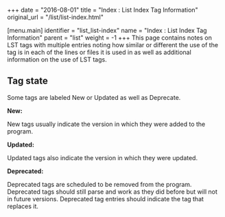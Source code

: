 +++
date = "2016-08-01"
title = "Index : List Index Tag Information"
original_url = "/list/list-index.html"

[menu.main]
    identifier = "list_list-index"
    name = "Index : List Index Tag Information"
    parent = "list"
        weight = -1
+++
This page contains notes on LST tags with multiple entries noting how
similar or different the use of the tag is in each of the lines or files
it is used in as well as additional information on the use of LST tags.

Tag state
---------

Some tags are labeled New or Updated as well as Deprecate.

<div class="indent1">

<div class="alpha">

**New:**

</div>

New tags usually indicate the version in which they were added to the
program.

</div>

<div class="indent1">

<div class="alpha">

**Updated:**

</div>

Updated tags also indicate the version in which they were updated.

</div>

<div class="indent1">

<div class="alpha">

**Deprecated:**

</div>

Deprecated tags are scheduled to be removed from the program. Deprecated
tags should still parse and work as they did before but will not in
future versions. Deprecated tag entries should indicate the tag that
replaces it.

</div>



